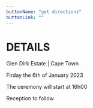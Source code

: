 ```yaml
---
buttonName: "get directions"
buttonLink: ""
---
```


<h1 id="details"> DETAILS </h1>

Glen Dirk Estate | Cape Town

Firday the 6th of January 2023

The ceremony will start at 16h00

Reception to follow
